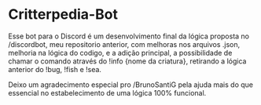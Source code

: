 # Critterpedia-Bot

Esse bot para o Discord é um desenvolvimento final da lógica proposta no /discordbot, meu repositorio anterior, com melhoras nos arquivos .json, melhoria na lógica
do codigo, e a adição principal, a possibilidade de chamar o comando através do !info {nome da criatura}, retirando a lógica anterior do !bug, !fish e !sea. 

Deixo um agradecimento especial pro /BrunoSantiG pela ajuda mais do que essencial no estabelecimento de uma lógica 100% funcional.

